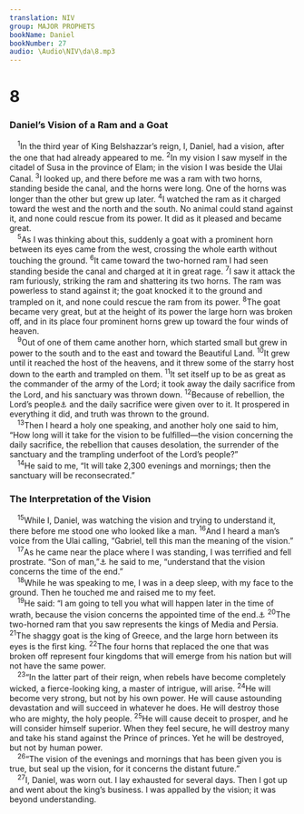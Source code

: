 ```yaml
---
translation: NIV
group: MAJOR PROPHETS
bookName: Daniel 
bookNumber: 27
audio: \Audio\NIV\da\8.mp3
---
```


<div class="title"><h1>8</h1><h3>Daniel’s Vision of a Ram and a Goat </h3></div>
<span class="verse da_8_1"> <sup>1</sup>In the third year of King Belshazzar’s reign, I, Daniel, had a vision, after the one that had already appeared to me. </span>
<span class="verse da_8_2"><sup>2</sup>In my vision I saw myself in the citadel of Susa in the province of Elam; in the vision I was beside the Ulai Canal. </span>
<span class="verse da_8_3"><sup>3</sup>I looked up, and there before me was a ram with two horns, standing beside the canal, and the horns were long. One of the horns was longer than the other but grew up later. </span>
<span class="verse da_8_4"><sup>4</sup>I watched the ram as it charged toward the west and the north and the south. No animal could stand against it, and none could rescue from its power. It did as it pleased and became great. <br/></span>
<span class="verse da_8_5"> <sup>5</sup>As I was thinking about this, suddenly a goat with a prominent horn between its eyes came from the west, crossing the whole earth without touching the ground. </span>
<span class="verse da_8_6"><sup>6</sup>It came toward the two-horned ram I had seen standing beside the canal and charged at it in great rage. </span>
<span class="verse da_8_7"><sup>7</sup>I saw it attack the ram furiously, striking the ram and shattering its two horns. The ram was powerless to stand against it; the goat knocked it to the ground and trampled on it, and none could rescue the ram from its power. </span>
<span class="verse da_8_8"><sup>8</sup>The goat became very great, but at the height of its power the large horn was broken off, and in its place four prominent horns grew up toward the four winds of heaven. <br/></span>
<span class="verse da_8_9"> <sup>9</sup>Out of one of them came another horn, which started small but grew in power to the south and to the east and toward the Beautiful Land. </span>
<span class="verse da_8_10"><sup>10</sup>It grew until it reached the host of the heavens, and it threw some of the starry host down to the earth and trampled on them. </span>
<span class="verse da_8_11"><sup>11</sup>It set itself up to be as great as the commander of the army of the Lord; it took away the daily sacrifice from the Lord, and his sanctuary was thrown down. </span>
<span class="verse da_8_12"><sup>12</sup>Because of rebellion, the Lord’s people<a data-toggle="tooltip" data-placement="bottom" title="Or rebellion, the armies">⚓</a> and the daily sacrifice were given over to it. It prospered in everything it did, and truth was thrown to the ground. <br/></span>
<span class="verse da_8_13"> <sup>13</sup>Then I heard a holy one speaking, and another holy one said to him, “How long will it take for the vision to be fulfilled—the vision concerning the daily sacrifice, the rebellion that causes desolation, the surrender of the sanctuary and the trampling underfoot of the Lord’s people?” <br/></span>
<span class="verse da_8_14"> <sup>14</sup>He said to me, “It will take 2,300 evenings and mornings; then the sanctuary will be reconsecrated.” <br/></span>
<div class="title"><h3>The Interpretation of the Vision </h3></div>
<span class="verse da_8_15"> <sup>15</sup>While I, Daniel, was watching the vision and trying to understand it, there before me stood one who looked like a man. </span>
<span class="verse da_8_16"><sup>16</sup>And I heard a man’s voice from the Ulai calling, “Gabriel, tell this man the meaning of the vision.” <br/></span>
<span class="verse da_8_17"> <sup>17</sup>As he came near the place where I was standing, I was terrified and fell prostrate. “Son of man,”<a data-toggle="tooltip" data-placement="bottom" title="The Hebrew phrase ben adam means human being . The phrase son of man is retained as a form of address here because of its possible association with “Son of Man” in the New Testament.">⚓</a> he said to me, “understand that the vision concerns the time of the end.” <br/></span>
<span class="verse da_8_18"> <sup>18</sup>While he was speaking to me, I was in a deep sleep, with my face to the ground. Then he touched me and raised me to my feet. <br/></span>
<span class="verse da_8_19"> <sup>19</sup>He said: “I am going to tell you what will happen later in the time of wrath, because the vision concerns the appointed time of the end.<a data-toggle="tooltip" data-placement="bottom" title="Or because the end will be at the appointed time">⚓</a></span>
<span class="verse da_8_20"><sup>20</sup>The two-horned ram that you saw represents the kings of Media and Persia. </span>
<span class="verse da_8_21"><sup>21</sup>The shaggy goat is the king of Greece, and the large horn between its eyes is the first king. </span>
<span class="verse da_8_22"><sup>22</sup>The four horns that replaced the one that was broken off represent four kingdoms that will emerge from his nation but will not have the same power. <br/></span>
<span class="verse da_8_23"> <sup>23</sup>“In the latter part of their reign, when rebels have become completely wicked, a fierce-looking king, a master of intrigue, will arise. </span>
<span class="verse da_8_24"><sup>24</sup>He will become very strong, but not by his own power. He will cause astounding devastation and will succeed in whatever he does. He will destroy those who are mighty, the holy people. </span>
<span class="verse da_8_25"><sup>25</sup>He will cause deceit to prosper, and he will consider himself superior. When they feel secure, he will destroy many and take his stand against the Prince of princes. Yet he will be destroyed, but not by human power. <br/></span>
<span class="verse da_8_26"> <sup>26</sup>“The vision of the evenings and mornings that has been given you is true, but seal up the vision, for it concerns the distant future.” <br/></span>
<span class="verse da_8_27"> <sup>27</sup>I, Daniel, was worn out. I lay exhausted for several days. Then I got up and went about the king’s business. I was appalled by the vision; it was beyond understanding. <br/></span>

